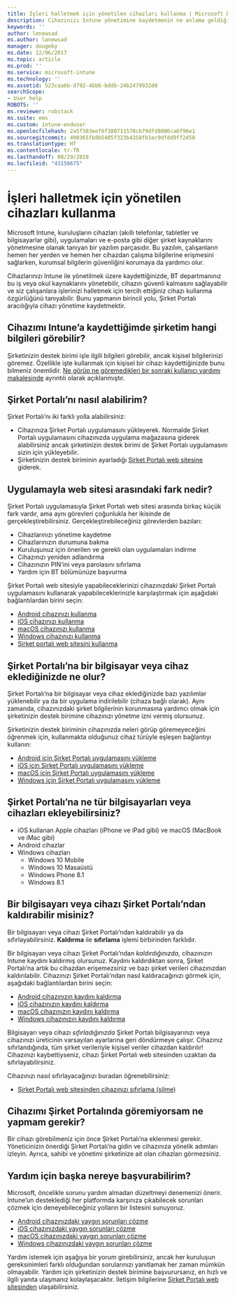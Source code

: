 ```yaml
---
title: İşleri halletmek için yönetilen cihazları kullanma | Microsoft Docs
description: Cihazınızı Intune yönetimine kaydetmenin ne anlama geldiğini anlayın.
keywords: ''
author: lenewsad
ms.author: lanewsad
manager: dougeby
ms.date: 12/06/2017
ms.topic: article
ms.prod: ''
ms.service: microsoft-intune
ms.technology: ''
ms.assetid: 523caa6b-d792-4bb6-bddb-24b2479932d8
searchScope:
- User help
ROBOTS: ''
ms.reviewer: robstack
ms.suite: ems
ms.custom: intune-enduser
ms.openlocfilehash: 2a5f383eef6f380711578cb79dfd8006ca6f96e1
ms.sourcegitcommit: 490365fb8b5405f323b4358fb1ec9dfdd9ff2d58
ms.translationtype: HT
ms.contentlocale: tr-TR
ms.lasthandoff: 08/29/2018
ms.locfileid: "43150675"
---
```

# <a name="use-managed-devices-to-get-work-done"></a>İşleri halletmek için yönetilen cihazları kullanma
Microsoft Intune, kuruluşların cihazları (akıllı telefonlar, tabletler ve bilgisayarlar gibi), uygulamaları ve e-posta gibi diğer şirket kaynaklarını yönetmesine olanak tanıyan bir yazılım parçasıdır. Bu yazılım, çalışanların hemen her yerden ve hemen her cihazdan çalışma bilgilerine erişmesini sağlarken, kurumsal bilgilerin güvenliğini korumaya da yardımcı olur.

Cihazlarınızı Intune ile yönetilmek üzere kaydettiğinizde, BT departmanınız bu iş veya okul kaynaklarını yönetebilir, cihazın güvenli kalmasını sağlayabilir ve siz çalışanlara işlerinizi halletmek için tercih ettiğiniz cihazı kullanma özgürlüğünü tanıyabilir. Bunu yapmanın birincil yolu, Şirket Portalı aracılığıyla cihazı yönetime kaydetmektir.

## <a name="what-information-can-my-company-see-when-i-enroll-my-device-in-intune"></a>Cihazımı Intune’a kaydettiğimde şirketim hangi bilgileri görebilir?
Şirketinizin destek birimi işle ilgili bilgileri görebilir, ancak kişisel bilgilerinizi göremez. Özellikle işte kullanmak için kişisel bir cihazı kaydettiğinizde bunu bilmeniz önemlidir. [Ne görüp ne göremedikleri bir sonraki kullanıcı yardımı makalesinde](what-info-can-your-company-see-when-you-enroll-your-device-in-intune.md) ayrıntılı olarak açıklanmıştır.

## <a name="how-do-i-get-the-company-portal"></a>Şirket Portalı’nı nasıl alabilirim?
Şirket Portalı’nı iki farklı yolla alabilirsiniz:

- Cihazınıza Şirket Portalı uygulamasını yükleyerek. Normalde Şirket Portalı uygulamasını cihazınızda uygulama mağazasına giderek alabilirsiniz ancak şirketinizin destek birimi de Şirket Portalı uygulamasını sizin için yükleyebilir.
- Şirketinizin destek biriminin ayarladığı [Şirket Portalı web sitesine](https://go.microsoft.com/fwlink/?linkid=2010980) giderek.

## <a name="whats-the-difference-between-the-app-and-the-website"></a>Uygulamayla web sitesi arasındaki fark nedir?
Şirket Portalı uygulamasıyla Şirket Portalı web sitesi arasında birkaç küçük fark vardır, ama aynı görevleri çoğunlukla her ikisinde de gerçekleştirebilirsiniz. Gerçekleştirebileceğiniz görevlerden bazıları:

- Cihazlarınızı yönetime kaydetme
- Cihazlarınızın durumuna bakma
- Kuruluşunuz için önerilen ve gerekli olan uygulamaları indirme
- Cihazınızı yeniden adlandırma
- Cihazınızın PIN'ini veya parolasını sıfırlama
- Yardım için BT bölümünüze başvurma

Şirket Portalı web sitesiyle yapabileceklerinizi cihazınızdaki Şirket Portalı uygulamasını kullanarak yapabileceklerinizle karşılaştırmak için aşağıdaki bağlantılardan birini seçin:

- [Android cihazınızı kullanma](using-your-android-device-with-intune.md)
- [iOS cihazınızı kullanma](using-your-ios-device-with-intune.md)
- [macOS cihazınızı kullanma](using-your-macos-device-with-intune.md)
- [Windows cihazınızı kullanma](using-your-windows-device-with-intune.md)
- [Şirket portalı web sitesini kullanma](using-the-intune-company-portal-website.md)

## <a name="what-happens-when-you-add-a-computer-or-device-to-the-company-portal"></a>Şirket Portalı’na bir bilgisayar veya cihaz eklediğinizde ne olur?
Şirket Portalı’na bir bilgisayar veya cihaz eklediğinizde bazı yazılımlar yüklenebilir ya da bir uygulama indirilebilir (cihaza bağlı olarak). Aynı zamanda, cihazınızdaki şirket bilgilerinin korunmasına yardımcı olmak için şirketinizin destek birimine cihazınızı yönetme izni vermiş olursunuz.

Şirketinizin destek biriminin cihazınızda neleri görüp göremeyeceğini öğrenmek için, kullanmakta olduğunuz cihaz türüyle eşleşen bağlantıyı kullanın:

- [Android için Şirket Portalı uygulamasını yükleme](what-happens-if-you-install-the-company-portal-app-and-enroll-your-device-in-intune-android.md)
- [iOS için Şirket Portalı uygulamasını yükleme](what-happens-if-you-install-the-company-portal-app-and-enroll-your-device-in-intune-ios.md)
- [macOS için Şirket Portalı uygulamasını yükleme](what-happens-if-you-install-the-company-portal-app-and-enroll-your-device-in-intune-macos.md)
- [Windows için Şirket Portalı uygulamasını yükleme](what-happens-if-you-install-the-company-portal-app-and-enroll-your-device-in-intune-windows10.md)

## <a name="what-kind-of-computers-or-devices-can-you-add-to-the-company-portal"></a>Şirket Portalı’na ne tür bilgisayarları veya cihazları ekleyebilirsiniz?
-   iOS kullanan Apple cihazları (iPhone ve iPad gibi) ve macOS (MacBook ve iMac gibi)
-   Android cihazlar
-   Windows cihazları
    -   Windows 10 Mobile
    -   Windows 10 Masaüstü
    -   Windows Phone 8.1
    -   Windows 8.1

## <a name="can-you-remove-a-computer-or-device-from-the-company-portal"></a>Bir bilgisayarı veya cihazı Şirket Portalı’ndan kaldırabilir misiniz?
Bir bilgisayarı veya cihazı Şirket Portalı’ndan kaldırabilir ya da sıfırlayabilirsiniz. **Kaldırma** ile **sıfırlama** işlemi birbirinden farklıdır.

Bir bilgisayarı veya cihazı Şirket Portalı’ndan *kaldırdığınızda*, cihazınızın Intune kaydını kaldırmış olursunuz. Kaydını kaldırdıktan sonra, Şirket Portalı’na artık bu cihazdan erişemezsiniz ve bazı şirket verileri cihazınızdan kaldırılabilir. Cihazınızı Şirket Portalı’ndan nasıl kaldıracağınızı görmek için, aşağıdaki bağlantılardan birini seçin:

- [Android cihazınızın kaydını kaldırma](unenroll-your-device-from-intune-android.md)
- [iOS cihazınızın kaydını kaldırma](unenroll-your-device-from-intune-ios.md)
- [macOS cihazınızın kaydını kaldırma](unenroll-your-device-from-intune-macos.md)
- [Windows cihazınızın kaydını kaldırma](unenroll-your-device-from-intune-windows.md)

Bilgisayarı veya cihazı *sıfırladığınızda* Şirket Portalı bilgisayarınızı veya cihazınızı üreticinin varsayılan ayarlarına geri döndürmeye çalışır. Cihazınız sıfırlandığında, tüm şirket verileriyle kişisel veriler cihazdan kaldırılır! Cihazınızı kaybettiyseniz, cihazı Şirket Portalı web sitesinden uzaktan da sıfırlayabilirsiniz.

Cihazınızı nasıl sıfırlayacağınızı buradan öğrenebilirsiniz:

- [Şirket Portalı web sitesinden cihazınızı sıfırlama (silme)](reset-erase-your-device-cpwebsite.md)

## <a name="what-if-i-cant-see-my-device-in-the-company-portal"></a>Cihazımı Şirket Portalında göremiyorsam ne yapmam gerekir?
Bir cihazı görebilmeniz için önce Şirket Portalı’na eklenmesi gerekir. Yöneticinizin önerdiği Şirket Portalı’na gidin ve cihazınıza yönelik adımları izleyin. Ayrıca, sahibi ve yönetimi şirketinize ait olan cihazları görmezsiniz.

## <a name="where-else-can-i-go-for-help"></a>Yardım için başka nereye başvurabilirim?
Microsoft, öncelikle sorunu yardım almadan düzeltmeyi denemenizi önerir. Intune’un desteklediği her platformda karşınıza çıkabilecek sorunları çözmek için deneyebileceğiniz yolların bir listesini sunuyoruz.

- [Android cihazınızdaki yaygın sorunları çözme](troubleshoot-your-device-android.md)
- [iOS cihazınızdaki yaygın sorunları çözme](troubleshoot-your-device-ios.md)
- [macOS cihazınızdaki yaygın sorunları çözme](troubleshoot-your-device-macos.md)
- [Windows cihazınızdaki yaygın sorunları çözme](troubleshoot-your-device-windows.md)

Yardım istemek için aşağıya bir yorum girebilirsiniz, ancak her kuruluşun gereksinimleri farklı olduğundan sorularınızı yanıtlamak her zaman mümkün olmayabilir. Yardım için şirketinizin destek birimine başvurursanız, en hızlı ve ilgili yanıta ulaşmanız kolaylaşacaktır. İletişim bilgilerine [Şirket Portalı web sitesinden](https://go.microsoft.com/fwlink/?linkid=2010980) ulaşabilirsiniz.
